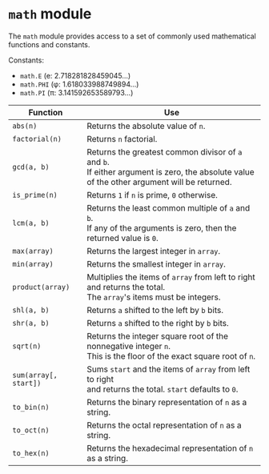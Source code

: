 # `math` module

The `math` module provides access to a set of commonly used mathematical
functions and constants.

Constants:

- `math.E` (e: 2.718281828459045...)
- `math.PHI` (φ: 1.618033988749894...)
- `math.PI` (π: 3.141592653589793...)

<center>

Function              | Use
---                   | ---
`abs(n)`              | Returns the absolute value of `n`.
`factorial(n)`        | Returns `n` factorial.
`gcd(a, b)`           | Returns the greatest common divisor of `a` and `b`.<br>If either argument is zero, the absolute value of the other argument will be returned.
`is_prime(n)`         | Returns `1` if `n` is prime, `0` otherwise.
`lcm(a, b)`           | Returns the least common multiple of `a` and `b`.<br>If any of the arguments is zero, then the returned value is `0`.
`max(array)`          | Returns the largest integer in `array`.
`min(array)`          | Returns the smallest integer in `array`.
`product(array)`      | Multiplies the items of `array` from left to right and returns the total.<br>The `array`'s items must be integers.
`shl(a, b)`           | Returns `a` shifted to the left by `b` bits.
`shr(a, b)`           | Returns `a` shifted to the right by `b` bits.
`sqrt(n)`             | Returns the integer square root of the nonnegative integer `n`.<br>This is the floor of the exact square root of `n`.
`sum(array[, start])` | Sums `start` and the items of `array` from left to right<br>and returns the total. `start` defaults to `0`.
`to_bin(n)`           | Returns the binary representation of `n` as a string.
`to_oct(n)`           | Returns the octal representation of `n` as a string.
`to_hex(n)`           | Returns the hexadecimal representation of `n` as a string.

</center>
